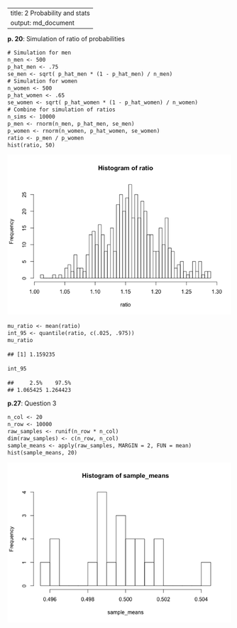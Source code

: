 <table>
<tbody>
<tr class="odd">
<td>title: 2 Probability and stats</td>
</tr>
<tr class="even">
<td>output: md_document</td>
</tr>
</tbody>
</table>

**p. 20**: Simulation of ratio of probabilities

    # Simulation for men
    n_men <- 500
    p_hat_men <- .75
    se_men <- sqrt( p_hat_men * (1 - p_hat_men) / n_men)
    # Simulation for women
    n_women <- 500
    p_hat_women <- .65
    se_women <- sqrt( p_hat_women * (1 - p_hat_women) / n_women)
    # Combine for simulation of ratios
    n_sims <- 10000
    p_men <- rnorm(n_men, p_hat_men, se_men)
    p_women <- rnorm(n_women, p_hat_women, se_women)
    ratio <- p_men / p_women
    hist(ratio, 50)

![](2_files/figure-markdown_strict/unnamed-chunk-1-1.png)

    mu_ratio <- mean(ratio)
    int_95 <- quantile(ratio, c(.025, .975))
    mu_ratio

    ## [1] 1.159235

    int_95

    ##     2.5%    97.5% 
    ## 1.065425 1.264423

**p.27**: Question 3

    n_col <- 20
    n_row <- 10000
    raw_samples <- runif(n_row * n_col)
    dim(raw_samples) <- c(n_row, n_col)
    sample_means <- apply(raw_samples, MARGIN = 2, FUN = mean)
    hist(sample_means, 20)

![](2_files/figure-markdown_strict/unnamed-chunk-2-1.png)
